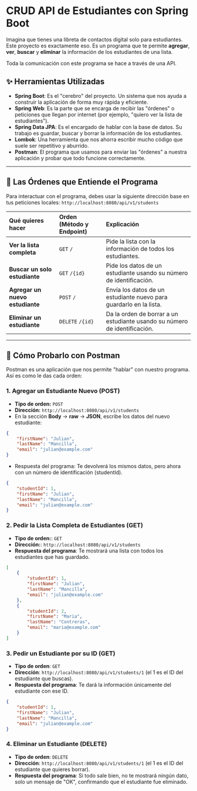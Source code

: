 # CRUD API de Estudiantes con Spring Boot

Imagina que tienes una libreta de contactos digital solo para estudiantes. Este proyecto es exactamente eso. Es un programa que te permite **agregar**, **ver**, **buscar** y **eliminar** la información de los estudiantes de una lista.

Toda la comunicación con este programa se hace a través de una API.

## ✨ Herramientas Utilizadas


* **Spring Boot**: Es el "cerebro" del proyecto. Un sistema que nos ayuda a construir la aplicación de forma muy rápida y eficiente.
* **Spring Web**: Es la parte que se encarga de recibir las "órdenes" o peticiones que llegan por internet (por ejemplo, "quiero ver la lista de estudiantes").
* **Spring Data JPA**: Es el encargado de hablar con la base de datos. Su trabajo es guardar, buscar y borrar la información de los estudiantes.
* **Lombok**: Una herramienta que nos ahorra escribir mucho código que suele ser repetitivo y aburrido.
* **Postman**: El programa que usamos para enviar las "órdenes" a nuestra aplicación y probar que todo funcione correctamente.

---

## 🔌 Las Órdenes que Entiende el Programa

Para interactuar con el programa, debes usar la siguiente dirección base en tus peticiones locales: `http://localhost:8080/api/v1/students`

| Qué quieres hacer                      | Orden (Método y Endpoint) | Explicación                                                               |
| :------------------------------------- | :------------------------ | :-------------------------------------------------------------------------|
| **Ver la lista completa**              | `GET`  `/`                | Pide la lista con la información de todos los estudiantes.                |
| **Buscar un solo estudiante**          | `GET`  `/{id}`            | Pide los datos de un estudiante usando su número de identificación.       |
| **Agregar un nuevo estudiante**        | `POST` `/`                | Envía los datos de un estudiante nuevo para guardarlo en la lista.        |
| **Eliminar un estudiante**             | `DELETE` `/{id}`          | Da la orden de borrar a un estudiante usando su número de identificación. |

---

## 🚀 Cómo Probarlo con Postman

Postman es una aplicación que nos permite "hablar" con nuestro programa. Así es como le das cada orden:

### **1. Agregar un Estudiante Nuevo (POST)**

* **Tipo de orden:** `POST`
* **Dirección:** `http://localhost:8080/api/v1/students`
* En la sección **Body** -> **raw** -> **JSON**, escribe los datos del nuevo estudiante:

```json
{
    "firstName": "Julian",
    "lastName": "Mancilla",
    "email": "julian@example.com"
}
```

* Respuesta del programa: Te devolverá los mismos datos, pero ahora con un número de identificación (studentId).

```json
{
    "studentId": 1,
    "firstName": "Julian",
    "lastName": "Mancilla",
    "email": "julian@example.com"
}
```

### 2. Pedir la Lista Completa de Estudiantes (GET)
* **Tipo de orden:**: `GET`
* **Dirección:**: `http://localhost:8080/api/v1/students`
* **Respuesta del programa**: Te mostrará una lista con todos los estudiantes que has guardado.

```json
[
    {
        "studentId": 1,
        "firstName": "Julian",
        "lastName": "Mancilla",
        "email": "julian@example.com"
    },
    {
        "studentId": 2,
        "firstName": "Maria",
        "lastName": "Contreras",
        "email": "maria@example.com"
    }
]
```

### 3. Pedir un Estudiante por su ID (GET)
* **Tipo de orden**: `GET`
* **Dirección**: `http://localhost:8080/api/v1/students/1` (el 1 es el ID del estudiante que buscas).
* **Respuesta del programa**: Te dará la información únicamente del estudiante con ese ID.

```json
{
    "studentId": 1,
    "firstName": "Julian",
    "lastName": "Mancilla",
    "email": "julian@example.com"
}
```

### 4. Eliminar un Estudiante (DELETE)
* **Tipo de orden**: `DELETE`
* **Dirección**: `http://localhost:8080/api/v1/students/1` (el 1 es el ID del estudiante que quieres borrar).
* **Respuesta del programa**: Si todo sale bien, no te mostrará ningún dato, solo un mensaje de "OK", confirmando que el estudiante fue eliminado.
